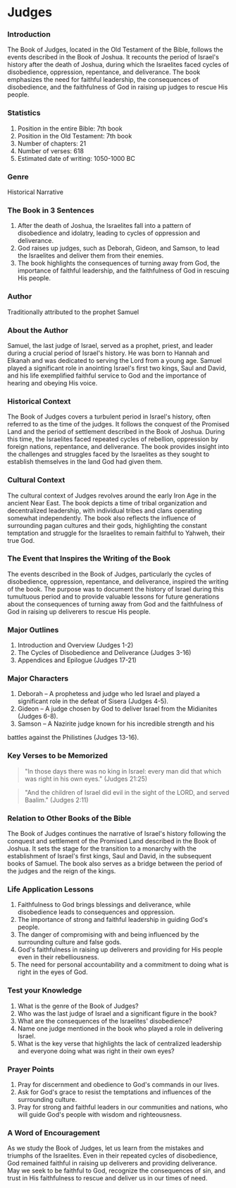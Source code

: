 # Judges

### Introduction

The Book of Judges, located in the Old Testament of the Bible, follows the events described in the Book of Joshua. It recounts the period of Israel's history after the death of Joshua, during which the Israelites faced cycles of disobedience, oppression, repentance, and deliverance. The book emphasizes the need for faithful leadership, the consequences of disobedience, and the faithfulness of God in raising up judges to rescue His people.

### Statistics

1. Position in the entire Bible: 7th book
2. Position in the Old Testament: 7th book
3. Number of chapters: 21
4. Number of verses: 618
5. Estimated date of writing: 1050-1000 BC

### Genre

Historical Narrative

### The Book in 3 Sentences

1. After the death of Joshua, the Israelites fall into a pattern of disobedience and idolatry, leading to cycles of oppression and deliverance.
2. God raises up judges, such as Deborah, Gideon, and Samson, to lead the Israelites and deliver them from their enemies.
3. The book highlights the consequences of turning away from God, the importance of faithful leadership, and the faithfulness of God in rescuing His people.

### Author

Traditionally attributed to the prophet Samuel

### About the Author

Samuel, the last judge of Israel, served as a prophet, priest, and leader during a crucial period of Israel's history. He was born to Hannah and Elkanah and was dedicated to serving the Lord from a young age. Samuel played a significant role in anointing Israel's first two kings, Saul and David, and his life exemplified faithful service to God and the importance of hearing and obeying His voice.

### Historical Context

The Book of Judges covers a turbulent period in Israel's history, often referred to as the time of the judges. It follows the conquest of the Promised Land and the period of settlement described in the Book of Joshua. During this time, the Israelites faced repeated cycles of rebellion, oppression by foreign nations, repentance, and deliverance. The book provides insight into the challenges and struggles faced by the Israelites as they sought to establish themselves in the land God had given them.

### Cultural Context

The cultural context of Judges revolves around the early Iron Age in the ancient Near East. The book depicts a time of tribal organization and decentralized leadership, with individual tribes and clans operating somewhat independently. The book also reflects the influence of surrounding pagan cultures and their gods, highlighting the constant temptation and struggle for the Israelites to remain faithful to Yahweh, their true God.

### The Event that Inspires the Writing of the Book

The events described in the Book of Judges, particularly the cycles of disobedience, oppression, repentance, and deliverance, inspired the writing of the book. The purpose was to document the history of Israel during this tumultuous period and to provide valuable lessons for future generations about the consequences of turning away from God and the faithfulness of God in raising up deliverers to rescue His people.

### Major Outlines

1. Introduction and Overview (Judges 1-2)
2. The Cycles of Disobedience and Deliverance (Judges 3-16)
3. Appendices and Epilogue (Judges 17-21)

### Major Characters

1. Deborah – A prophetess and judge who led Israel and played a significant role in the defeat of Sisera (Judges 4-5).
2. Gideon – A judge chosen by God to deliver Israel from the Midianites (Judges 6-8).
3. Samson – A Nazirite judge known for his incredible strength and his

battles against the Philistines (Judges 13-16).

### Key Verses to be Memorized

> "In those days there was no king in Israel: every man did that which was right in his own eyes." (Judges 21:25)

> "And the children of Israel did evil in the sight of the LORD, and served Baalim." (Judges 2:11)

### Relation to Other Books of the Bible

The Book of Judges continues the narrative of Israel's history following the conquest and settlement of the Promised Land described in the Book of Joshua. It sets the stage for the transition to a monarchy with the establishment of Israel's first kings, Saul and David, in the subsequent books of Samuel. The book also serves as a bridge between the period of the judges and the reign of the kings.

### Life Application Lessons

1. Faithfulness to God brings blessings and deliverance, while disobedience leads to consequences and oppression.
2. The importance of strong and faithful leadership in guiding God's people.
3. The danger of compromising with and being influenced by the surrounding culture and false gods.
4. God's faithfulness in raising up deliverers and providing for His people even in their rebelliousness.
5. The need for personal accountability and a commitment to doing what is right in the eyes of God.

### Test your Knowledge

1. What is the genre of the Book of Judges?
2. Who was the last judge of Israel and a significant figure in the book?
3. What are the consequences of the Israelites' disobedience?
4. Name one judge mentioned in the book who played a role in delivering Israel.
5. What is the key verse that highlights the lack of centralized leadership and everyone doing what was right in their own eyes?

### Prayer Points

1. Pray for discernment and obedience to God's commands in our lives.
2. Ask for God's grace to resist the temptations and influences of the surrounding culture.
3. Pray for strong and faithful leaders in our communities and nations, who will guide God's people with wisdom and righteousness.

### A Word of Encouragement

As we study the Book of Judges, let us learn from the mistakes and triumphs of the Israelites. Even in their repeated cycles of disobedience, God remained faithful in raising up deliverers and providing deliverance. May we seek to be faithful to God, recognize the consequences of sin, and trust in His faithfulness to rescue and deliver us in our times of need.
